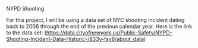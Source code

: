 NYPD Shooting

For this project, I will be using a data set of NYC shooting incident dating back to 2006 through the end of the previous calendar year. Here is the link to the data set: (https://data.cityofnewyork.us/Public-Safety/NYPD-Shooting-Incident-Data-Historic-/833y-fsy8/about_data)

